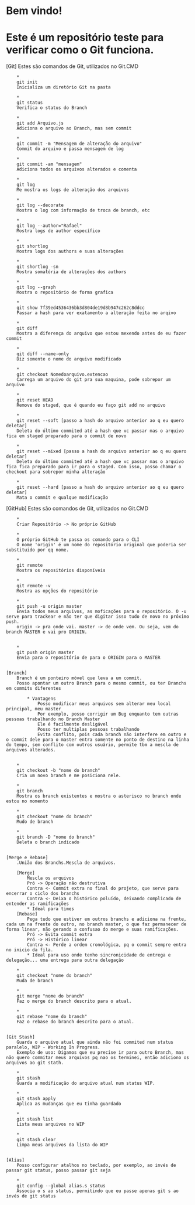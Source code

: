 Bem vindo!
==========
Este é um repositório teste para verificar como o  Git funciona.
==================================================================

[Git]
	Estes são comandos de Git, utilizados no Git.CMD

		*
		git init
		Inicializa um diretório Git na pasta
		
		*
		git status
		Verifica o status do Branch
		
		*
		git add Arquivo.js
		Adiciona o arquivo ao Branch, mas sem commit
		
		*
		git commit -m "Mensagem de alteração do arquivo"
		Commit do arquivo e passa mensagem de log
		
		*
		git commit -am "mensagem"
		Adiciona todos os arquivos alterados e comenta
		
		*
		git log
		Me mostra os logs de alteração dos arquivos		
		
		*
		git log --decorate
		Mostra o log com informação de troca de branch, etc
		
		*
		git log --author="Rafael"
		Mostra logs de author específico
		
		*
		git shortlog
		Mostra logs dos authors e suas alterações
		
		*
		git shortlog -sn
		Mostra somatória de alterações dos authors
		
		*
		git log --graph
		Mostra o repositório de forma grafica
		
		*
		git show 7f39ed4536436bb3d804de19d8b947c262c8ddcc
		Passar a hash para ver exatamento a alteração feita no arqivo
		
		*
		git diff
		Mostra a diferença do arquivo que estou mexendo antes de eu fazer commit
		
		*
		git diff --name-only
		Diz somente o nome do arquivo modificado
		
		*
		git checkout Nomedoarquivo.extencao
		Carrega um arquivo do git pra sua maquina, pode sobrepor um arquivo
		
		*
		git reset HEAD
		Remove do staged, que é quando eu faço git add no arquivo
		
		*
		git reset --soft [passo a hash do arquivo anterior ao q eu quero deletar]
		Deleta do último commited até a hash que vc passar mas o arquivo fica em staged preparado para o commit de novo
		
		*
		git reset --mixed [passo a hash do arquivo anterior ao q eu quero deletar]
		Deleta do último commited até a hash que vc passar mas o arquivo fica fica preparado para ir para o staged. Com isso, posso chamar o checkout para sobrepor minha alteração
		
		*
		git reset --hard [passo a hash do arquivo anterior ao q eu quero deletar]
		Mata o commit e qualque modificação
		
		
[GitHub]
	Estes são comandos de Git, utilizados no Git.CMD
	
		*
		Criar Repositório -> No próprio GitHub
		
		*
		O próprio GitHub te passa os comando para o CLI
		O nome 'origin' é um nome do repositório original que poderia ser substituido por qq nome.
		
		*
		git remote
		Mostra os repositórios disponíveis
		
		*
		git remote -v
		Mostra as opções do repositório
		
		*
		git push -u origin master
		Envia todos meus arquivos, as moficações para o repositório. O -u serve para trackear e não ter que digitar isso tudo de novo no próximo push. 
		origin -> pra onde vai. master -> de onde vem. Ou seja, vem do branch MASTER e vai pro ORIGIN.
		
		
		*
		git push origin master
		Envia para o repositório de para o ORIGIN para o MASTER
	
	
	[Branch]
		Branch é um ponteiro móvel que leva a um commit.
		Posso apontar um outro Branch para o mesmo commit, ou ter Branchs em commits diferentes
		
			* Vantagens
				Posso modificar meus arquivos sem alterar meu local principal, meu master
				Por exemplo, posso corrigir um Bug enquanto tem outras pessoas trabalhando no Branch Master
				Ele é facilmente desligável
				Posso ter multiplas pessoas trabalhando
				Evita conflito, pois cada branch não interfere em outro e o commit dele para o master entra somente no ponto de destino na linha do tempo, sem conflito com outros usuário, permite tbm a mescla de arquivos alterados.
				
				
		*
		git checkout -b "nome do branch"
		Cria um novo branch e me posiciona nele.
		
		*
		git branch
		Mostra os branch existentes e mostra o asterisco no branch onde estou no momento
		
		*
		git checkout "nome do branch"
		Mudo de branch
		
		*
		git branch -D "nome do branch"
		Deleta o branch indicado
		
	
	[Merge e Rebase]
		.União dos Branchs.Mescla de arquivos.
		
		[Merge]
			Mescla os arquivos
			Pró -> Operação não destrutiva
			Contra <- Commit extra no final do projeto, que serve para encerrar o ciclo dos branchs
			Contra <- Deixa o histórico poluído, deixando complicado de entender as ramificações
			* Ideal para times
		[Rebase]
			Pega tudo que estiver em outros branchs e adiciona na frente, cada um na frente do outro, no branch master, o que faz permanecer de forma linear, não gerando a confusao do merge e suas ramificações.
			Pró -> Evita commit extra
			Pró -> Histórico linear
			Contra <- Perde a ordem cronológica, pq o commit sempre entra no inicio da fila.
			* Ideal para uso onde tenho sincronicidade de entrega e delegação... uma entrega para outra delegação
		
		*
		git checkout "nome do branch"
		Muda de branch
		
		*
		git merge "nome do branch"
		Faz o merge do branch descrito para o atual.
		
		*
		git rebase "nome do branch"
		Faz o rebase do branch descrito para o atual.
		
	
	[Git Stash]
		Guarda o arquivo atual que ainda não foi commited num status paralelo, WIP - Working In Progress.
		Exemplo de uso: Digamos que eu precise ir para outro Branch, mas não quero commitar meus arquivos pq nao os terminei, então adiciono os arquivos ao git stath.
		
		*
		git stash
		Guarda a modificação do arquivo atual num status WIP.
		
		*
		git stash apply
		Aplica as mudanças que eu tinha guardado
		
		*
		git stash list
		Lista meus arquivos no WIP
		
		*
		git stash clear
		Limpa meus arquivos da lista do WIP
		
		
	[Alias]
		Posso configurar atalhos no teclado, por exemplo, ao invés de passar git status, posso passar git seja
		
		*
		git config --global alias.s status
		Associa o s ao status, permitindo que eu passe apenas git s ao invés de git status
		
		
		
		
			
			
			
		
		
				
	
